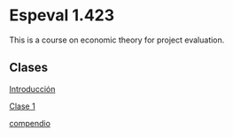 # Espeval 1.423
This is a course on economic theory for project evaluation.


## Clases

[Introducción](https://keynes37.github.io/Espeval/Clases/Intro.html)

[Clase 1](https://keynes37.github.io/Espeval/Clases/clase01.html)

[compendio](https://raw.githack.com/keynes37/Espeval/main/Clases/Intro.html)